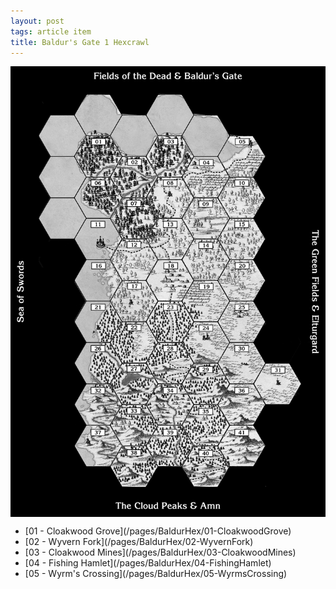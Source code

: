 ```yaml
---
layout: post
tags: article item
title: Baldur's Gate 1 Hexcrawl
---
```


<img align="center" width=600px src="/images/Hexes/BGHex_blank.png">

<div class="newspaper">
<ul>
<li> [01 - Cloakwood Grove](/pages/BaldurHex/01-CloakwoodGrove) </li>
<li> [02 - Wyvern Fork](/pages/BaldurHex/02-WyvernFork) </li>
<li> [03 - Cloakwood Mines](/pages/BaldurHex/03-CloakwoodMines) </li>
<li> [04 - Fishing Hamlet](/pages/BaldurHex/04-FishingHamlet) </li>
<li> [05 - Wyrm's Crossing](/pages/BaldurHex/05-WyrmsCrossing) </li>
</ul>
</div>
